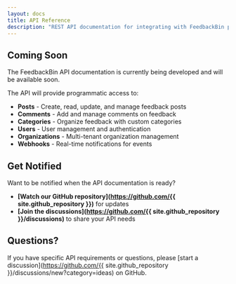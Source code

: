 ```yaml
---
layout: docs
title: API Reference
description: "REST API documentation for integrating with FeedbackBin programmatically."
---
```


## Coming Soon

The FeedbackBin API documentation is currently being developed and will be available soon.

The API will provide programmatic access to:

- **Posts** - Create, read, update, and manage feedback posts
- **Comments** - Add and manage comments on feedback
- **Categories** - Organize feedback with custom categories
- **Users** - User management and authentication
- **Organizations** - Multi-tenant organization management
- **Webhooks** - Real-time notifications for events

## Get Notified

Want to be notified when the API documentation is ready?

- **[Watch our GitHub repository](https://github.com/{{ site.github_repository }})** for updates
- **[Join the discussions](https://github.com/{{ site.github_repository }}/discussions)** to share your API needs

## Questions?

If you have specific API requirements or questions, please [start a discussion](https://github.com/{{ site.github_repository }}/discussions/new?category=ideas) on GitHub.